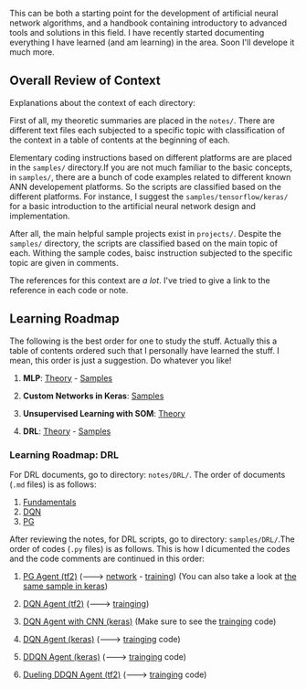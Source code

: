 
This can be both a starting point for the development of artificial neural network algorithms, and a handbook containing introductory to advanced tools and solutions in this field. I have recently started documenting everything I have learned (and am learning) in the area. Soon I'll develope it much more. 

## Overall Review of Context

Explanations about the context of each directory:

First of all, my theoretic summaries are placed in the `notes/`. There are different text files each subjected to a specific topic with classification of the context in a table of contents at the beginning of each.

Elementary coding instructions based on different platforms are are placed in the `samples/` directory.If you are not much familiar to the basic concepts, in `samples/`, there are a bunch of code examples related to different known ANN developement platforms. So the scripts are classified based on the different platforms. For instance, I suggest the `samples/tensorflow/keras/` for a basic introduction to the artificial neural network design and implementation.

After all, the main helpful sample projects exist in `projects/`. Despite the `samples/` directory, the scripts are classified based on the main topic of each. Withing the sample codes, baisc instruction subjected to the specific topic are given in comments. 

The references for this context are *a lot*. I've tried to give a link to the reference in each code or note.


## Learning Roadmap

The following is the best order for one to study the stuff. Actually this a table of contents ordered such that I personally have learned the stuff. I mean, this order is just a suggestion. Do whatever you like!
<!-- In cases that there are numbered scripts within folders, read them in order. Otherwise, read what you need. -->

1. **MLP**: [Theory](https://github.com/hamidrezafahimi/ai_basix/blob/master/notes/MLP) - [Samples](https://github.com/hamidrezafahimi/ai_basix/blob/master/samples/MLP)

2. **Custom Networks in Keras**: [Samples](https://github.com/hamidrezafahimi/ai_basix/blob/master/platforms/tensorflow/keras)

3. **Unsupervised Learning with SOM**: [Theory](https://github.com/hamidrezafahimi/ai_basix/blob/master/notes/SOM)

4. **DRL**: [Theory](https://github.com/hamidrezafahimi/ai_basix/blob/master/notes/DRL) - [Samples](https://github.com/hamidrezafahimi/ai_basix/blob/master/samples/DRL)


### Learning Roadmap: DRL

For DRL documents, go to directory: `notes/DRL/`. The order of documents (`.md` files) is as follows:

1. [Fundamentals](https://github.com/hamidrezafahimi/ai_basix/blob/master/notes/DRL/DRL-Fundamentals.md)
2. [DQN](https://github.com/hamidrezafahimi/ai_basix/blob/master/notes/DRL/DQN.md)
3. [PG](https://github.com/hamidrezafahimi/ai_basix/blob/master/notes/DRL/Policy-Gradients.md)

After reviewing the notes, for DRL scripts, go to directory: `samples/DRL/`.The order of codes (`.py` files) is as follows. This is how I dicumented the codes and the code comments are continued in this order:

1. [PG Agent (tf2)](https://github.com/hamidrezafahimi/ai_basix/blob/master/samples/DRL/reinforce/tf2_policy_gradient_agent.py) (---> 
[network](https://github.com/hamidrezafahimi/ai_basix/blob/master/samples/DRL/reinforce/tf2_policy_gradient_network.py) -
[training](https://github.com/hamidrezafahimi/ai_basix/blob/master/samples/DRL/reinforce/tf2_policy_gradient_training.py)) 
(You can also take a look at 
[the same sample in keras](https://github.com/hamidrezafahimi/ai_basix/blob/master/samples/DRL/reinforce/keras_policy_gradient_agent.py))

2. [DQN Agent (tf2)](https://github.com/hamidrezafahimi/ai_basix/blob/master/samples/DRL/DQN/tf2_dqn_agent.py) (---> [trainging](https://github.com/hamidrezafahimi/ai_basix/blob/master/samples/DRL/DQN/tf2_dqn_training.py))

3. [DQN Agent with CNN (keras)](https://github.com/hamidrezafahimi/ai_basix/blob/master/samples/DRL/DQN/keras_ddqn_cnn_agent.py)  (Make sure to see the [trainging](https://github.com/hamidrezafahimi/ai_basix/blob/master/samples/DRL/DQN/keras_ddqn_cnn_training.py) code)

4. [DQN Agent (keras)](https://github.com/hamidrezafahimi/ai_basix/blob/master/samples/DRL/DQN/keras_dqn_agent.py)  (---> [trainging](https://github.com/hamidrezafahimi/ai_basix/blob/master/samples/DRL/DQN/keras_dqn_training.py) code)

5. [DDQN Agent (keras)](https://github.com/hamidrezafahimi/ai_basix/blob/master/samples/DRL/DQN/keras_ddqn_agent.py)  (---> [trainging](https://github.com/hamidrezafahimi/ai_basix/blob/master/samples/DRL/DQN/keras_ddqn_training.py) code)

6. [Dueling DDQN Agent (tf2)](https://github.com/hamidrezafahimi/ai_basix/blob/master/samples/DRL/DQN/tf2_dueling_ddqn_agent.py)  (---> [trainging](https://github.com/hamidrezafahimi/ai_basix/blob/master/samples/DRL/DQN/tf2_dueling_ddqn_training.py) code)

<!-- ## Summary of Resources

There are two major concepts covered:

### ANN Theory

Summary manuscripts (in the `notes` folder) resulted by passing these courses:

- An ANN course I had in 2020 in Amirkabir University of Technology - Dr Safabakhsh

- This [youtube video course](https://www.youtube.com/playlist?list=PLQY2H8rRoyvxWE6bWx8XiMvyZFgg_25Q_)


### ANN Coding Samples - Tensorflow

A bunch of code samples exist which are my done homeworks during the ANN-Coding courses I have passed:

- Tensorflow-2 - Ahmad Asadi (Teaching Assistant Class for ANN course, safabakhsh, Amirkabir University of Technology) - [This Link](https://www.youtube.com/watch?v=1e6rEiTqPsk&list=PLQYKiL8d05Znurc2AwuXQC8mmD5-WeSPm)

### OpenAI gym

There are also samples of using the OpenAI gym environments for DRL. Sources:

- This tutorial: [youtube link](https://www.youtube.com/watch?v=Mut_u40Sqz4) - [github link](https://github.com/nicknochnack/ReinforcementLearningCourse) -->